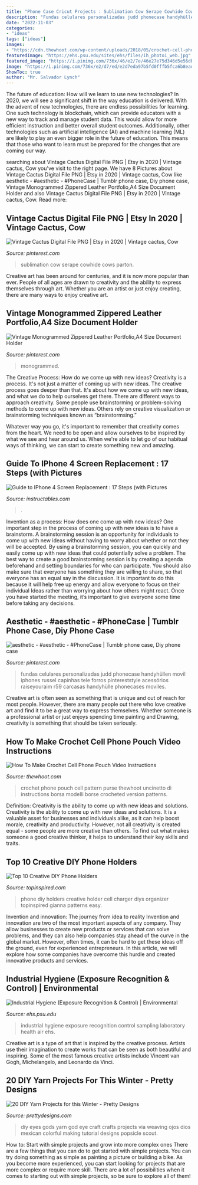 ```yaml
---
title: "Phone Case Cricut Projects : Sublimation Cow Serape Cowhide Cows Parton"
description: "Fundas celulares personalizadas judd phonecase handyhüllen movil iphones russel capinhas tele forros pintereststyle acessórios raiseyouraim r59 carcasas handyhülle phonecases moviles"
date: "2022-11-03"
categories:
- "ideas"
tags: ["ideas"]
images:
- "https://cdn.thewhoot.com/wp-content/uploads/2018/05/crochet-cell-phone-pouch--550x988.jpg"
featuredImage: "https://ehs.psu.edu/sites/ehs/files/ih_photo1_web.jpg"
featured_image: "https://i.pinimg.com/736x/46/e2/7e/46e27e75d346d5e56db3d0f7401e056c.jpg"
image: "https://i.pinimg.com/736x/e2/d7/ed/e2d7eda97b5fd0fffb5fca6b8eade90e.jpg"
ShowToc: true
author: "Mr. Salvador Lynch"
---
```



The future of education: How will we learn to use new technologies?
In 2020, we will see a significant shift in the way education is delivered. With the advent of new technologies, there are endless possibilities for learning. One such technology is blockchain, which can provide educators with a new way to track and manage student data. This would allow for more efficient instruction and better overall student outcomes. Additionally, other technologies such as artificial intelligence (AI) and machine learning (ML) are likely to play an even bigger role in the future of education. This means that those who want to learn must be prepared for the changes that are coming our way.

	

		
searching about Vintage Cactus Digital File PNG | Etsy in 2020 | Vintage cactus, Cow you've visit to the right page. We have 8 Pictures about Vintage Cactus Digital File PNG | Etsy in 2020 | Vintage cactus, Cow like aesthetic - #aesthetic - #PhoneCase | Tumblr phone case, Diy phone case, Vintage Monogrammed Zippered Leather Portfolio,A4 Size Document Holder and also Vintage Cactus Digital File PNG | Etsy in 2020 | Vintage cactus, Cow. Read more:
		
    
## Vintage Cactus Digital File PNG | Etsy In 2020 | Vintage Cactus, Cow

<img loading=lazy src="https://i.pinimg.com/736x/46/e2/7e/46e27e75d346d5e56db3d0f7401e056c.jpg" onerror="this.onerror=null;this.src='https://tse3.mm.bing.net/th?id=OIP.OT1UvEfF9r1uz52ptCidSQHaKX&amp;pid=15.1';" alt="Vintage Cactus Digital File PNG | Etsy in 2020 | Vintage cactus, Cow">

_Source: pinterest.com_

>sublimation cow serape cowhide cows parton. 

	

Creative art has been around for centuries, and it is now more popular than ever. People of all ages are drawn to creativity and the ability to express themselves through art. Whether you are an artist or just enjoy creating, there are many ways to enjoy creative art.

    
## Vintage Monogrammed Zippered Leather Portfolio,A4 Size Document Holder

<img loading=lazy src="https://i.pinimg.com/736x/e2/d7/ed/e2d7eda97b5fd0fffb5fca6b8eade90e.jpg" onerror="this.onerror=null;this.src='https://tse3.mm.bing.net/th?id=OIP.B_7oYBsRO4SP4jDrEKJsZwHaFj&amp;pid=15.1';" alt="Vintage Monogrammed Zippered Leather Portfolio,A4 Size Document Holder">

_Source: pinterest.com_

>monogrammed. 

	

The Creative Process: How do we come up with new ideas?
Creativity is a process. It's not just a matter of coming up with new ideas. The creative process goes deeper than that. It's about how we come up with new ideas, and what we do to help ourselves get there.
There are different ways to approach creativity. Some people use brainstorming or problem-solving methods to come up with new ideas. Others rely on creative visualization or brainstorming techniques known as “brainstormsing.”

Whatever way you go, it's important to remember that creativity comes from the heart. We need to be open and allow ourselves to be inspired by what we see and hear around us. When we're able to let go of our habitual ways of thinking, we can start to create something new and amazing.

    
## Guide To IPhone 4 Screen Replacement : 17 Steps (with Pictures

<img loading=lazy src="https://content.instructables.com/ORIG/FMW/A2ZF/GNNUVZKW/FMWA2ZFGNNUVZKW.jpg?auto=webp&amp;frame=1&amp;width=2100" onerror="this.onerror=null;this.src='https://tse3.mm.bing.net/th?id=OIP.AJ3GmQR4T7pso3yAbA_CHwHaE8&amp;pid=15.1';" alt="Guide to IPhone 4 Screen Replacement : 17 Steps (with Pictures">

_Source: instructables.com_

>. 

	

Invention as a process: How does one come up with new ideas?
One important step in the process of coming up with new ideas is to have a brainstorm. A brainstorming session is an opportunity for individuals to come up with new ideas without having to worry about whether or not they will be accepted. By using a brainstorming session, you can quickly and easily come up with new ideas that could potentially solve a problem. 
The best way to create a good brainstorming session is by creating a agenda beforehand and setting boundaries for who can participate. You should also make sure that everyone has something they are willing to share, so that everyone has an equal say in the discussion. It is important to do this because it will help free up energy and allow everyone to focus on their individual Ideas rather than worrying about how others might react. Once you have started the meeting, it’s important to give everyone some time before taking any decisions.

    
## Aesthetic - #aesthetic - #PhoneCase | Tumblr Phone Case, Diy Phone Case

<img loading=lazy src="https://i.pinimg.com/736x/9c/72/8a/9c728ab64a9e6e70d1b0b32a3e41a7f8.jpg" onerror="this.onerror=null;this.src='https://tse4.mm.bing.net/th?id=OIP.w2UOJyzshmAgyDyj0dMKBwHaJ3&amp;pid=15.1';" alt="aesthetic - #aesthetic - #PhoneCase | Tumblr phone case, Diy phone case">

_Source: pinterest.com_

>fundas celulares personalizadas judd phonecase handyhüllen movil iphones russel capinhas tele forros pintereststyle acessórios raiseyouraim r59 carcasas handyhülle phonecases moviles. 

	

Creative art is often seen as something that is unique and out of reach for most people. However, there are many people out there who love creative art and find it to be a great way to express themselves. Whether someone is a professional artist or just enjoys spending time painting and Drawing, creativity is something that should be taken seriously.

    
## How To Make Crochet Cell Phone Pouch Video Instructions

<img loading=lazy src="https://cdn.thewhoot.com/wp-content/uploads/2018/05/crochet-cell-phone-pouch--550x988.jpg" onerror="this.onerror=null;this.src='https://tse2.mm.bing.net/th?id=OIP.jbEUpJG7yks_6DRWlWnUxQHaNT&amp;pid=15.1';" alt="How To Make Crochet Cell Phone Pouch Video Instructions">

_Source: thewhoot.com_

>crochet phone pouch cell pattern purse thewhoot uncinetto di instructions borsa modelli borse crocheted version patterns. 

	

Definition: Creativity is the ability to come up with new ideas and solutions.
Creativity is the ability to come up with new ideas and solutions. It is a valuable asset for businesses and individuals alike, as it can help boost morale, creativity and productivity. However, not all creativity is created equal - some people are more creative than others. To find out what makes someone a good creative thinker, it helps to understand their key skills and traits.

    
## Top 10 Creative DIY Phone Holders

<img loading=lazy src="https://www.topinspired.com/wp-content/uploads/2013/10/top-10-creative-diy-phone-holders_04.jpg" onerror="this.onerror=null;this.src='https://tse4.mm.bing.net/th?id=OIP.o_b6qs6Bu_crNn16wSnQXwHaJ3&amp;pid=15.1';" alt="Top 10 Creative DIY Phone Holders">

_Source: topinspired.com_

>phone diy holders creative holder cell charger diys organizer topinspired gianna patterns easy. 

	

Invention and innovation: The journey from idea to reality
Invention and innovation are two of the most important aspects of any company. They allow businesses to create new products or services that can solve problems, and they can also help companies stay ahead of the curve in the global market. However, often times, it can be hard to get these ideas off the ground, even for experienced entrepreneurs. In this article, we will explore how some companies have overcome this hurdle and created innovative products and services.

    
## Industrial Hygiene (Exposure Recognition &amp; Control) | Environmental

<img loading=lazy src="https://ehs.psu.edu/sites/ehs/files/ih_photo1_web.jpg" onerror="this.onerror=null;this.src='https://tse3.mm.bing.net/th?id=OIP.ZNyz5a2zXGBnBYgKZP93CQHaJ4&amp;pid=15.1';" alt="Industrial Hygiene (Exposure Recognition &amp; Control) | Environmental">

_Source: ehs.psu.edu_

>industrial hygiene exposure recognition control sampling laboratory health air ehs. 

	

Creative art is a type of art that is inspired by the creative process. Artists use their imagination to create works that can be seen as both beautiful and inspiring. Some of the most famous creative artists include Vincent van Gogh, Michelangelo, and Leonardo da Vinci.

    
## 20 DIY Yarn Projects For This Winter - Pretty Designs

<img loading=lazy src="http://www.prettydesigns.com/wp-content/uploads/2015/11/DIY-Gods-Eyes.jpg" onerror="this.onerror=null;this.src='https://tse2.mm.bing.net/th?id=OIP.eYfeBpVUr8Olk89-4ArDHQHaKw&amp;pid=15.1';" alt="20 DIY Yarn Projects for this Winter - Pretty Designs">

_Source: prettydesigns.com_

>diy eyes gods yarn god eye craft crafts projects via weaving ojos dios mexican colorful making tutorial designs popsicle scout. 

	

How to: Start with simple projects and grow into more complex ones
There are a few things that you can do to get started with simple projects. You can try doing something as simple as painting a picture or building a bike. As you become more experienced, you can start looking for projects that are more complex or require more skill. There are a lot of possibilities when it comes to starting out with simple projects, so be sure to explore all of them!


